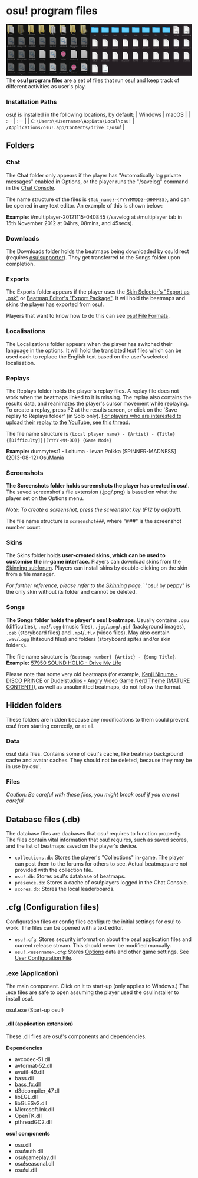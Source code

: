 # osu! program files

![The file structure of osu!'s installation folder, on Windows and macOS](img/file_structure.png "The file structure of osu!'s installation folder, on Windows and macOS")
The **osu! program files** are a set of files that run osu! and keep track of different activities as user's play.

### Installation Paths ###
osu! is installed in the following locations, by default:
| Windows | macOS |
| :-- | :-- |
| `C:\Users\<Username>\AppData\Local\osu!` | `/Applications/osu!.app/Contents/drive_c/osu`! |

## Folders

### Chat

The Chat folder only appears if the player has "Automatically log private messages" enabled in Options, or the player runs the "/savelog" command in the [Chat Console](/wiki/Chat_Console).

The name structure of the files is `{Tab_name}-{YYYYMMDD}-{HHMMSS}`, and can be opened in any text editor. An example of this is shown below:

**Example**: #multiplayer-20121115-040845 (/savelog at #multiplayer tab in 15th November 2012 at 04hrs, 08mins, and 45secs).

### Downloads

The Downloads folder holds the beatmaps being downloaded by osu!direct (requires [osu!supporter](/wiki/osu!supporter)). They get transferred to the Songs folder upon completion.

### Exports

The Exports folder appears if the player uses the [Skin Selector's "Export as .osk"](/wiki/Options) or [Beatmap Editor's "Export Package"](/wiki/Beatmap_Editor/Menu). It will hold the beatmaps and skins the player has exported from osu!.

Players that want to know how to do this can see [osu! File Formats](/wiki/osu!_File_Formats).

### Localisations

The Localizations folder appears when the player has switched their language in the options. It will hold the translated text files which can be used each to replace the English text based on the user's selected localisation.

### Replays
The Replays folder holds the player's replay files. A replay file does not work when the beatmaps linked to it is missing. The replay also contains the results data, and reanimates the player's cursor movement while replaying. To create a replay, press F2 at the results screen, or click on the 'Save replay to Replays folder' (in Solo only). [For players who are interested to upload their replay to the YouTube, see this thread](https://osu.ppy.sh/community/forums/topics/1104243).

The file name structure is `{Local player name} - {Artist} - {Title} {[Difficulty]}{(YYYY-MM-DD)} {Game Mode}`

**Example:** dummytest1 - Loituma - Ievan Polkka \[SPINNER-MADNESS\]  (2013-08-12) OsuMania

### Screenshots

**The Screenshots folder holds screenshots the player has created in osu!**. The saved screenshot's file extension (.jpg/.png) is based on what the player set on the Options menu.

*Note: To create a screenshot, press the screenshot key (F12 by default).*

The file name structure is `screenshot###`, where "###" is the screenshot number count.

### Skins

The Skins folder holds **user-created skins, which can be used to customise the in-game interface.** Players can download skins from the [Skinning subforum](https://osu.ppy.sh/community/forums/15). Players can install skins by double-clicking on the skin from a file manager. 

*For further reference, please refer to the [Skinning](/wiki/Skinning) page.*` "osu! by peppy" is the only skin without its folder and cannot be deleted.

### Songs

**The Songs folder holds the player's osu! beatmaps**. Usually contains `.osu` (difficulties), `.mp3`/`.ogg` (music files), `.jpg`/`.png`/`.gif` (background images), `.osb` (storyboard files) and `.mp4`/`.flv` (video files). May also contain `.wav`/`.ogg` (hitsound files) and folders (storyboard spites and/or skin folders).

The file name structure is `{Beatmap number} {Artist} - {Song Title}`.
**Example:** [57950 SOUND HOLIC - Drive My Life](https://osu.ppy.sh/beatmapsets/57950)

Please note that some very old beatmaps (for example, [Kenji Ninuma - DISCO PRINCE](https://osu.ppy.sh/beatmapsets/1) or [Dudelstudios - Angry Video Game Nerd Theme [MATURE CONTENT]](https://osu.ppy.sh/beatmapsets/66)), as well as unsubmitted beatmaps, do not follow the format.

## Hidden folders
These folders are hidden because any modifications to them could prevent osu! from starting correctly, or at all.
### Data

osu! data files. Contains some of osu!'s cache, like beatmap background cache and avatar caches. They should not be deleted, because they may be in use by osu!.

### Files

*Caution: Be careful with these files, you might break osu! if you are not careful.*

## Database files (.db)

The database files are daabases that osu! requires to function propertly. The files contain vital information that osu! requires, such as saved scores, and the list of beatmaps saved on the player's device.

- `collections.db`: Stores the player's "Collections" in-game. The player can post them to the forums for others to see. Actual beatmaps are not provided with the collection file.
- `osu!.db`: Stores osu!'s database of beatmaps.
- `presence.db`: Stores a cache of osu!players logged in the Chat Console.
- `scores.db`: Stores the local leaderboards.
## .cfg (Configuration files)

Configuration files or config files configure the initial settings for osu! to work. The files can be opened with a text editor.

- `osu!.cfg`: Stores security information about the osu! application files and current release stream. This should never be modified manually.
- `osu!.<username>.cfg`: Stores [Options](/wiki/Options) data and other game settings. See [User Configuration File](/wiki/osu!_Program_Files/User_Configuration_File).


### .exe (Application)

The main component. Click on it to start-up (only applies to Windows.) The .exe files are safe to open assuming the player used the osu!installer to install osu!.

osu!.exe (Start-up osu!)

#### .dll (application extension)

These .dll files are osu!'s components and dependencies.

**Dependencies**

- avcodec-51.dll
- avformat-52.dll
- avutil-49.dll
- bass.dll
- bass_fx.dll
- d3dcompiler_47.dll
- libEGL.dll
- libGLESv2.dll
- Microsoft.Ink.dll
- OpenTK.dll
- pthreadGC2.dll

**osu! components**
- osu.dll
- osu!auth.dll 
- osu!gameplay.dll
- osu!seasonal.dll
- osu!ui.dll
